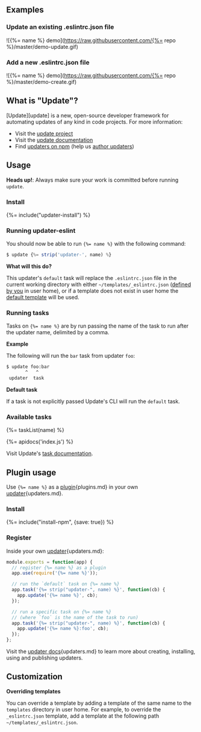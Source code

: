 ## Examples

### Update an existing .eslintrc.json file

![{%= name %} demo](https://raw.githubusercontent.com/{%= repo %}/master/demo-update.gif)

### Add a new .eslintrc.json file

![{%= name %} demo](https://raw.githubusercontent.com/{%= repo %}/master/demo-create.gif)

## What is "Update"?

[Update][update] is a new, open-source developer framework for automating updates of any kind in code projects. For more information:

- Visit the [update project](https://github.com/update/update)
- Visit the [update documentation](https://github.com/update/update)
- Find [updaters on npm](https://www.npmjs.com/browse/keyword/update-updater) (help us [author updaters](https://github.com/update/update/blob/master/docs/updaters.md))

## Usage

**Heads up!**: Always make sure your work is committed before running `update`.

### Install
{%= include("updater-install") %}

### Running updater-eslint

You should now be able to run `{%= name %}` with the following command:

```js
$ update {%= strip('updater-', name) %}
```

**What will this do?**

This updater's `default` task will replace the `.eslintrc.json` file in the current working directory with either `~/templates/_eslintrc.json` ([defined by you](#customization) in user home), or if a template does not exist in user home the [default template](templates/_eslintrc.json) will be used.

### Running tasks

Tasks on `{%= name %}` are by run passing the name of the task to run after the updater name, delimited by a comma.

**Example**

The following will run the `bar` task from updater `foo`:

```sh
$ update foo:bar
       ^   ^
 updater  task
```

**Default task**

If a task is not explicitly passed Update's CLI will run the `default` task.

### Available tasks

{%= taskList(name) %}

{%= apidocs('index.js') %}

Visit Update's [task documentation](https://github.com/update/update/blob/master/docs/tasks.md).

## Plugin usage

Use `{%= name %}` as a [plugin][docs]{plugins.md} in your own [updater][docs]{updaters.md}.

### Install

{%= include("install-npm", {save: true}) %}

### Register

Inside your own [updater][docs]{updaters.md}:

```js
module.exports = function(app) {
  // register {%= name %} as a plugin
  app.use(require('{%= name %}'));

  // run the `default` task on {%= name %}
  app.task('{%= strip("updater-", name) %}', function(cb) {
    app.update('{%= name %}', cb);
  });

  // run a specific task on {%= name %} 
  // (where `foo` is the name of the task to run)
  app.task('{%= strip("updater-", name) %}', function(cb) {
    app.update('{%= name %}:foo', cb);
  });
};
```

Visit the [updater docs][docs]{updaters.md} to learn more about creating, installing, using and publishing updaters.

## Customization

**Overriding templates**

You can override a template by adding a template of the same name to the `templates` directory in user home. For example, to override the `_eslintrc.json` template, add a template at the following path `~/templates/_eslintrc.json`.

[docs]: https://github.com/update/update/blob/master/docs/
